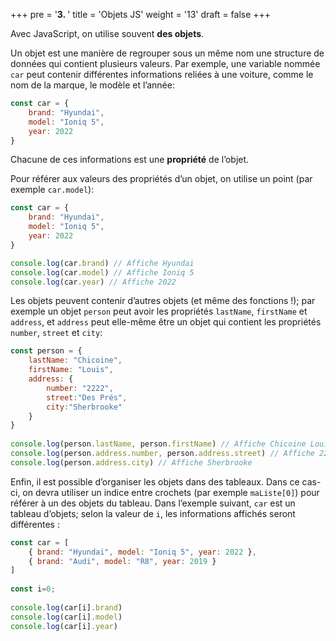 +++
pre = '<b>3. </b>'
title = 'Objets JS'
weight = '13'
draft = false
+++

Avec JavaScript, on utilise souvent **des objets**.

Un objet est une manière de regrouper sous un même nom une structure de données qui contient plusieurs valeurs. Par exemple, une variable nommée `car` peut contenir différentes informations reliées à une voiture, comme le nom de la marque, le modèle et l’année:

```js
const car = {
    brand: "Hyundai",
    model: "Ioniq 5",
    year: 2022
}
```
Chacune de ces informations est une **propriété** de l’objet.

Pour référer aux valeurs des propriétés d’un objet, on utilise un point (par exemple `car.model`):

```js
const car = {
    brand: "Hyundai",
    model: "Ioniq 5",
    year: 2022
}

console.log(car.brand) // Affiche Hyundai
console.log(car.model) // Affiche Ioniq 5
console.log(car.year) // Affiche 2022
```
Les objets peuvent contenir d’autres objets (et même des fonctions !); par exemple un objet `person` peut avoir les propriétés `lastName`, `firstName` et `address`, et `address` peut elle-même être un objet qui contient les propriétés `number`, `street` et `city`:

```js
const person = { 
    lastName: "Chicoine", 
    firstName: "Louis", 
    address: { 
        number: "2222", 
        street:"Des Prés", 
        city:"Sherbrooke" 
    } 
}
    
console.log(person.lastName, person.firstName) // Affiche Chicoine Louis
console.log(person.address.number, person.address.street) // Affiche 2222 Des Prés
console.log(person.address.city) // Affiche Sherbrooke
```

Enfin, il est possible d’organiser les objets dans des tableaux. Dans ce cas-ci, on devra utiliser un indice entre crochets (par exemple `maListe[0]`) pour référer à un des objets du tableau. Dans l’exemple suivant, `car` est un tableau d’objets; selon la valeur de `i`, les informations affichés seront différentes :

```js
const car = [
    { brand: "Hyundai", model: "Ioniq 5", year: 2022 },
    { brand: "Audi", model: "R8", year: 2019 }
]
    
const i=0;
    
console.log(car[i].brand)
console.log(car[i].model)
console.log(car[i].year)
```